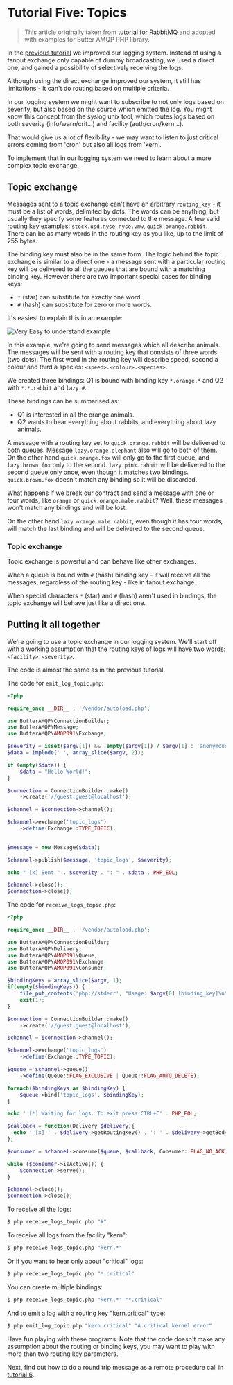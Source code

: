 Tutorial Five: Topics
======================

> This article originally taken from [tutorial for RabbitMQ](https://www.rabbitmq.com/tutorials/tutorial-five-php.html)
  and adopted with examples for Butter AMQP PHP library.

In the [previous tutorial](tutorial-four.md) we improved our logging system. Instead of using a fanout exchange only capable of dummy
broadcasting, we used a direct one, and gained a possibility of selectively receiving the logs.

Although using the direct exchange improved our system, it still has limitations - it can't do routing based on multiple
criteria.

In our logging system we might want to subscribe to not only logs based on severity, but also based on the source which
emitted the log. You might know this concept from the syslog unix tool, which routes logs based on both severity
(info/warn/crit...) and facility (auth/cron/kern...).

That would give us a lot of flexibility - we may want to listen to just critical errors coming from 'cron' but also all
logs from 'kern'.

To implement that in our logging system we need to learn about a more complex topic exchange.

## Topic exchange

Messages sent to a topic exchange can't have an arbitrary `routing_key` - it must be a list of words, delimited by dots.
The words can be anything, but usually they specify some features connected to the message. A few valid routing key
examples: `stock.usd.nyse`, `nyse.vmw`, `quick.orange.rabbit`. There can be as many words in the routing key as you
like, up to the limit of 255 bytes.

The binding key must also be in the same form. The logic behind the topic exchange is similar to a direct one - a
message sent with a particular routing key will be delivered to all the queues that are bound with a matching binding
key. However there are two important special cases for binding keys:

- `*` (star) can substitute for exactly one word.
- `#` (hash) can substitute for zero or more words.

It's easiest to explain this in an example:

![Very Easy to understand example](https://www.rabbitmq.com/img/tutorials/python-five.png)

In this example, we're going to send messages which all describe animals. The messages will be sent with a routing key
that consists of three words (two dots). The first word in the routing key will describe speed, second a colour and
third a species: `<speed>.<colour>.<species>`.

We created three bindings: Q1 is bound with binding key `*.orange.*` and Q2 with `*.*.rabbit` and `lazy.#`.

These bindings can be summarised as:

- Q1 is interested in all the orange animals.
- Q2 wants to hear everything about rabbits, and everything about lazy animals.

A message with a routing key set to `quick.orange.rabbit` will be delivered to both queues. Message
`lazy.orange.elephant` also will go to both of them. On the other hand `quick.orange.fox` will only go to the first
queue, and `lazy.brown.fox` only to the second. `lazy.pink.rabbit` will be delivered to the second queue only once, even
though it matches two bindings. `quick.brown.fox` doesn't match any binding so it will be discarded.

What happens if we break our contract and send a message with one or four words, like `orange` or
`quick.orange.male.rabbit`? Well, these messages won't match any bindings and will be lost.

On the other hand `lazy.orange.male.rabbit`, even though it has four words, will match the last binding and will be
delivered to the second queue.

### Topic exchange
    
Topic exchange is powerful and can behave like other exchanges.
    
When a queue is bound with `#` (hash) binding key - it will receive all the messages, regardless of the routing key -
like in fanout exchange.
    
When special characters `*` (star) and `#` (hash) aren't used in bindings, the topic exchange will behave just like a
direct one.
    
## Putting it all together
   
We're going to use a topic exchange in our logging system. We'll start off with a working assumption that the routing
keys of logs will have two words: `<facility>.<severity>`.

The code is almost the same as in the previous tutorial.

The code for `emit_log_topic.php`:

```php
<?php

require_once __DIR__ . '/vendor/autoload.php';

use ButterAMQP\ConnectionBuilder;
use ButterAMQP\Message;
use ButterAMQP\AMQP091\Exchange;

$severity = isset($argv[1]) && !empty($argv[1]) ? $argv[1] : 'anonymous.info';
$data = implode(' ', array_slice($argv, 2));

if (empty($data)) {
    $data = "Hello World!";
}

$connection = ConnectionBuilder::make()
    ->create('//guest:guest@localhost');

$channel = $connection->channel();

$channel->exchange('topic_logs')
    ->define(Exchange::TYPE_TOPIC);

    
$message = new Message($data);

$channel->publish($message, 'topic_logs', $severity);

echo " [x] Sent " . $severity . ": " . $data . PHP_EOL;

$channel->close();
$connection->close();
```

The code for `receive_logs_topic.php`:

```php
<?php

require_once __DIR__ . '/vendor/autoload.php';

use ButterAMQP\ConnectionBuilder;
use ButterAMQP\Delivery;
use ButterAMQP\AMQP091\Queue;
use ButterAMQP\AMQP091\Exchange;
use ButterAMQP\AMQP091\Consumer;

$bindingKeys = array_slice($argv, 1);
if(empty($bindingKeys)) {
    file_put_contents('php://stderr', "Usage: $argv[0] [binding_key]\n");
    exit(1);
}

$connection = ConnectionBuilder::make()
    ->create('//guest:guest@localhost');

$channel = $connection->channel();

$channel->exchange('topic_logs')
    ->define(Exchange::TYPE_TOPIC);

$queue = $channel->queue()
    ->define(Queue::FLAG_EXCLUSIVE | Queue::FLAG_AUTO_DELETE);

foreach($bindingKeys as $bindingKey) {
    $queue->bind('topic_logs', $bindingKey);
}

echo ' [*] Waiting for logs. To exit press CTRL+C' . PHP_EOL;

$callback = function(Delivery $delivery){
  echo ' [x] ' . $delivery->getRoutingKey() . ': ' . $delivery->getBody() . PHP_EOL;
};

$consumer = $channel->consume($queue, $callback, Consumer::FLAG_NO_ACK);

while ($consumer->isActive()) {
    $connection->serve();
}

$channel->close();
$connection->close();
```

To receive all the logs:

```bash
$ php receive_logs_topic.php "#"
```

To receive all logs from the facility "kern":

```bash
$ php receive_logs_topic.php "kern.*"
```

Or if you want to hear only about "critical" logs:

```bash
$ php receive_logs_topic.php "*.critical"
```

You can create multiple bindings:

```bash
$ php receive_logs_topic.php "kern.*" "*.critical"
```

And to emit a log with a routing key "kern.critical" type:

```bash
$ php emit_log_topic.php "kern.critical" "A critical kernel error"
```

Have fun playing with these programs. Note that the code doesn't make any assumption about the routing or binding keys,
you may want to play with more than two routing key parameters.

Next, find out how to do a round trip message as a remote procedure call in [tutorial 6](tutorial-six.md).
